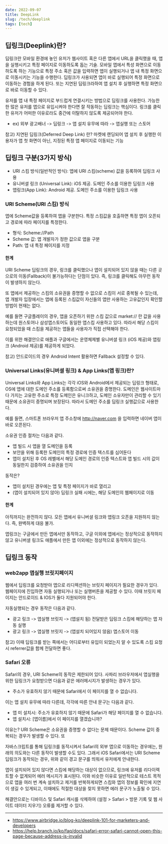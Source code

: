 ```yaml
---
date: 2022-09-07
title: DeepLink
slug: /tech/deeplink
tags: [tech]
---
```


## 딥링크(Deeplink)란?

딥링크란 모바일 환경에 놓인 유저가 웹사이트 혹은 다른 앱에서 URL을 클릭했을 때, 앱을 실행시키고 특정 페이지로 이동하도록 돕는 기술. 모바일 앱에서 특성 화면으로 이동하도록 하는 기능으로 특정 주소 혹은 값을 입력하면 앱이 실행되거나 앱 내 특정 화면으로 이동시키는 기능을 수행한다. 딥링크가 사용되면 앱이 바로 실행되어 특정 화면으로 이동하는 경험을 하게 된다. 또는 지연된 딥링크라하여 앱 설치 후 실행하면 특정 화면으로 바로 이동할 수 있다.

유저를 앱 내 특정 페이지로 부드럽게 연결시키는 방법으로 딥링크를 사용한다. 가능한 한 많은 유저를 앱으로 유입시켜야 한다면 잘 작동하는 딥링크는 핵심이다. 링크를 클릭한 유저가 어떠한 이유로라도 중간에 이탈하지 않도록 제공되어야 한다.

- ex) 외부 광고배너 -> 딥링크 -> 앱 설치 유무에 따라 -> 앱실행 또는 스토어

참고) 지연된 딥링크(Deferred Deep Link) 란? 마켓에 랜딩되어 앱 설치 후 실행한 이용자가 앱 첫 화면이 아닌, 지정된 특정 앱 페이지로 이동되는 기능

## 딥링크 구분(3가지 방식)

- URI 스킴 방식(일반적인 방식): 앱에 URI 스킴(scheme) 값을 등록하여 딥링크 사용
- 유니버셜 링크 (Universal Link): iOS 제공. 도메인 주소를 이용한 딥링크 사용
- 앱링크(App Link): Android 제공. 도메인 주소를 이용한 딥링크 사용

### URI Scheme(URI 스킴) 방식

앱에 Scheme값을 등록하여 앱을 구분한다. 특정 스킴값을 호출하면 특정 앱이 오픈되고 경로에 따라 페이지를 특정한다.

- 형식: Scheme://Path
- Scheme 값: 앱 개발자가 정한 값으로 앱을 구분
- Path: 앱 내 특정 페이지를 지정

#### 한계

URI Scheme 딥링크의 경우, 링크를 클릭했으나 앱이 설치되어 있지 않을 때는 다른 곳으로의 이동(Fallback)이 불가능하다는 단점이 있다. 즉, 링크를 클릭해도 아무런 동작이 발생하지 않는다.

또 앱에서 제공하는 스킴의 소유권을 증명할 수 없으로 스킴이 서로 중복될 수 있는데, 앱 개발자 입장에서는 앱에 등록된 스킴값이 자신들의 앱만 사용하는 고유값인지 확인할 방법이 현재는 없다.

예를 들면 구글플레이의 경우, 앱을 오픈하기 위한 스킴 값으로 market:// 란 값을 사용하는데 원스토어나 삼성앱스토어도 동일한 앱스킴 사용하고 있다. 따라서 해당 스킴이 요청되었을 때 스킴을 제공하는 앱들을 사용자가 직접 선택해야 한다.

이를 위한 해결안으로 애플과 구글에서는 운영체제별 유니버셜 링크 (iOS 제공)와 앱링크 (Android 제공)를 제공하게 되었다.

참고) 안드로이드의 경우 Android Intent 활용하면 Fallback 설정할 수 있다.

### Universal Links(유니버셜 링크) & App Links(앱 링크)란?

Universal Links와 App Links는 각각 iOS와 Android에서 제공되는 딥링크 형태로, OS에 앱에 대한 도메인 주소를 등록함으로써 소유권을 증명한다. 도메인은 웹사이트마다 가지는 고유한 주소로 특정 도메인은 유니크하고, 도메인 소유자만이 관리할 수 있기 때문에 소유권이 증명되며 보장된다. 따라서 도메인 주소를 딥링크 실행값으로 사용한다.

예를 들면, 스마트폰 브라우저 앱 주소창에 http://naver.com 을 입력하면 네이버 앱이 바로 오픈된다.

소유권 인증 절차는 다음과 같다.

- 앱 빌드 시 앱을 열 도메인을 등록
- 보안을 위해 등록한 도메인의 특정 경로에 인증 텍스트를 심어둔다
- 앱이 설치된 후 OS 레벨에서 해당 도메인 경로의 인증 텍스트와 앱 빌드 시의 값이 동일한지 검증하여 소유권을 인지

동작은?

- 앱이 설치된 경우에는 앱 및 특정 페이지가 바로 열리고
- (앱이 설치되어 있지 않아) 딥링크 실패 시에는, 해당 도메인의 웹페이지로 이동

#### 한계

아직까지는 완전하지 않다. 모든 앱에서 유니버셜 링크와 앱링크 오픈을 지원하지 않는다. 즉, 완벽하게 대응 불가.

앱링크는 구글에서 만든 앱에서만 동작하고, 구글 이외에 앱에서는 정상적으로 동작하지 않고 유니버셜 링크도 애플에서 만든 앱 이외에는 정상적으로 동작하지 않는다.

## 딥링크 동작

### web2app 앱실행 브릿지페이지
웹에서 딥링크를 요청받아 앱으로 리디렉션하는 브릿지 페이지가 필요한 경우가 있다. 웹페이지에 진입하면 자동 실행되거나 또는 실행버튼을 제공할 수 있다. 이때 브릿지 페이지는 안드로이드 & IOS가 둘다 지원되어야 한다.

자동실행되는 경우 동작은 다음과 같다.
- 광고 링크 -> 앱실행 브릿지 -> (앱설치 됨) 전달받은 딥링크 스킴에 해당하는 앱 자동 실행
- 광고 링크 -> 앱실행 브릿지 -> (앱설치 되어있지 않음) 앱스토어 이동

참고) 이때 딥링크를 받는 쪽에서는 어디로부터 유입이 되었는지 알 수 있도록 스킴 요청시 referrer값을 함께 전달하면 좋다.

### Safari 오류

Safari의 경우, URI Scheme의 동작은 제한되어 있다.
사파리 브라우저에서 앱실행을 위한 딥링크가 요청받으면 다음과 같은 에러메시지가 발생하는 경우가 있다.

- 주소가 유효하지 않기 때문에 Safari에서 이 페이지를 열 수 없습니다.

이는 앱 설치 유무에 따라 다른데, 각각에 따른 안내 문구는 다음과 같다.

- 앱 미 설치시: 주소가 유효하지 않기 때문에 Safari가 해당 페이지를 열 수 없습니다.
- 앱 설치시: [앱이름]에서 이 페이지를 열겠습니까?

이유는? URI Scheme은 소유권을 증명할 수 없다는 문제 때문이다. Scheme 값이 중복되는 경우가 발생할 수 있다. 또 

자바스크립트를 통해 딥링크를 동작시켜서 Safari의 외부 앱으로 이동하는 경우에는, 원래의 의도와는 다른 동작이 발생할 수도 있다. 그래서 iOS Safari에서는 URI Scheme 딥링크가 동작되는 경우, 위와 같이 경고 문구를 띄워서 유저에게 안내한다.

앱이 설치되어 있지 않다면 스킴에 해당하는 대상이 없으므로, 링크에 유저를 리다이렉트할 수 없게되어 에러 메시지가 표시된다. 이와 비슷한 이유로 일반적으로 테스트 목적으로 앱을 여러 번 계속 설치하고 제거를 반복하게되면 스킴와 앱의 정보를 확인에 지연이 생길 수 있게되고, 이때에도 적절한 대상을 찾지 못하면 에러 문구가 노출될 수 있다.

해결안으로는 디바이스 및 Safari 캐시를 삭제하여 (설정 > Safari > 방문 기록 및 웹 사이트 데이터 지우기) 오류를 제거할 수 있다. 

---

- https://www.airbridge.io/blog-ko/deeplink-101-for-marketers-and-developers
- https://help.branch.io/ko/faq/docs/safari-error-safari-cannot-open-this-page-because-address-is-invalid

